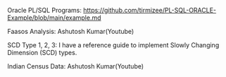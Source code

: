 Oracle PL/SQL Programs:
https://github.com/tirmizee/PL-SQL-ORACLE-Example/blob/main/example.md

Faasos Analysis: Ashutosh Kumar(Youtube)

SCD Type 1, 2, 3: I have a reference guide to implement Slowly Changing Dimension (SCD) types.

Indian Census Data: Ashutosh Kumar(Youtube)

